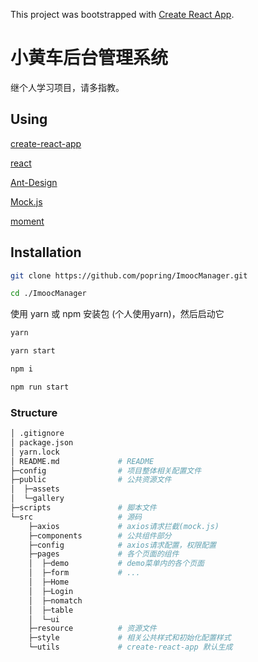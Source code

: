 This project was bootstrapped with [Create React App](https://github.com/facebook/create-react-app).

# 小黄车后台管理系统

继个人学习项目，请多指教。

## Using

[create-react-app](https://www.npmjs.com/package/create-react-app)

[react](https://zh-hans.reactjs.org/)

[Ant-Design](https://ant.design/)

[Mock.js](http://mockjs.com/)

[moment](https://momentjs.com/)

## Installation

```bash
git clone https://github.com/popring/ImoocManager.git

cd ./ImoocManager
```

使用 yarn 或 npm 安装包 (个人使用yarn)，然后启动它

```bash
yarn

yarn start
```

```bash
npm i

npm run start
```

### Structure

```bash
│ .gitignore
│ package.json
│ yarn.lock				
│ README.md				# README
├─config				# 项目整体相关配置文件
├─public				# 公共资源文件
│  ├─assets
│  └─gallery
├─scripts				# 脚本文件
└─src					# 源码
    ├─axios				# axios请求拦截(mock.js)
    ├─components		# 公共组件部分
    ├─config			# axios请求配置，权限配置
    ├─pages				# 各个页面的组件
    │  ├─demo			# demo菜单内的各个页面
    │  ├─form			# ...
    │  ├─Home
    │  ├─Login
    │  ├─nomatch
    │  ├─table
    │  └─ui
    ├─resource			# 资源文件
    ├─style				# 相关公共样式和初始化配置样式
    └─utils				# create-react-app 默认生成
```
